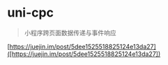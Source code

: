 # uni-cpc

> 小程序跨页面数据传递与事件响应

[https://juejin.im/post/5dee1525518825124e13da27]([https://juejin.im/post/5dee1525518825124e13da27])
